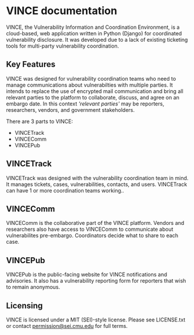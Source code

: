 VINCE documentation
====================

VINCE, the Vulnerability Information and Coordination Environment, is a cloud-based, web application written in Python (Django) for coordinated vulnerability disclosure. It was developed due to a lack of existing ticketing tools for multi-party vulnerability coordination.

Key Features
--------------

VINCE was designed for vulnerability coordination teams who need to manage communications about vulnerabilties with multiple parties.  It intends to replace the use of encrypted mail communication and bring all relevant parties to the platform to collaborate, discuss, and agree on an embargo date. In this context *'relevant parties'* may be reporters, researchers, vendors, and government stakeholders.


There are 3 parts to VINCE:

* VINCETrack
* VINCEComm
* VINCEPub

VINCETrack
------------

VINCETrack was designed with the vulnerability coordination team in mind.  It manages tickets, cases, vulnerabilities, contacts, and users.  VINCETrack can have 1 or more coordination teams working..

VINCEComm
-------------

VINCEComm is the collaborative part of the VINCE platform. Vendors and researchers also have access to VINCEComm to communicate about vulnerabilites pre-embargo.  Coordinators decide what to share to each case.

VINCEPub
------------

VINCEPub is the public-facing website for VINCE notifications and advisories.  It also has a vulnerability reporting form for reporters that wish to remain anonymous.

Licensing
------------

VINCE is licensed under a MIT (SEI)-style license.  Please see LICENSE.txt or contact permission@sei.cmu.edu for full terms.


